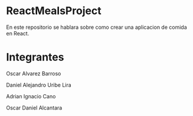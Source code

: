 # ReactMealsProject

 
En este repositorio se hablara sobre como crear una aplicacion de comida en React.



# Integrantes


 Oscar Alvarez Barroso
 
 Daniel Alejandro Uribe Lira
 
 Adrian Ignacio Cano
 
 Oscar Daniel Alcantara

